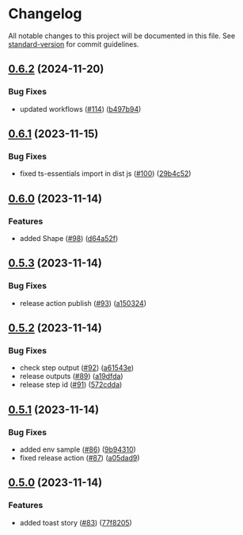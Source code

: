 # Changelog
All notable changes to this project will be documented in this file. See [standard-version](https://github.com/conventional-changelog/standard-version) for commit guidelines.

## [0.6.2](https://github.com/FIL1994/spectre-react-lib/compare/v0.6.1...v0.6.2) (2024-11-20)


### Bug Fixes

* updated workflows ([#114](https://github.com/FIL1994/spectre-react-lib/issues/114)) ([b497b94](https://github.com/FIL1994/spectre-react-lib/commit/b497b943772f84bb4fae4838e4aa884547da5a22))

## [0.6.1](https://github.com/FIL1994/spectre-react-lib/compare/v0.6.0...v0.6.1) (2023-11-15)


### Bug Fixes

* fixed ts-essentials import in dist js ([#100](https://github.com/FIL1994/spectre-react-lib/issues/100)) ([29b4c52](https://github.com/FIL1994/spectre-react-lib/commit/29b4c52740e0c515f9ae92ee444ac02358c81d96))

## [0.6.0](https://github.com/FIL1994/spectre-react-lib/compare/v0.5.3...v0.6.0) (2023-11-14)


### Features

* added Shape ([#98](https://github.com/FIL1994/spectre-react-lib/issues/98)) ([d64a52f](https://github.com/FIL1994/spectre-react-lib/commit/d64a52f758b3b87feb52e3064eb2a8d4aafd33f9))

## [0.5.3](https://github.com/FIL1994/spectre-react-lib/compare/v0.5.2...v0.5.3) (2023-11-14)


### Bug Fixes

* release action publish ([#93](https://github.com/FIL1994/spectre-react-lib/issues/93)) ([a150324](https://github.com/FIL1994/spectre-react-lib/commit/a150324d96a4b22f5fee372086fb6cad0fa0876f))

## [0.5.2](https://github.com/FIL1994/spectre-react-lib/compare/v0.5.1...v0.5.2) (2023-11-14)


### Bug Fixes

* check step output ([#92](https://github.com/FIL1994/spectre-react-lib/issues/92)) ([a61543e](https://github.com/FIL1994/spectre-react-lib/commit/a61543e81eb88dfead1f99904a53ae8a9ae5f4a7))
* release outputs ([#89](https://github.com/FIL1994/spectre-react-lib/issues/89)) ([a19dfda](https://github.com/FIL1994/spectre-react-lib/commit/a19dfda1a213a228273d3fea6e032383c6c5835d))
* release step id ([#91](https://github.com/FIL1994/spectre-react-lib/issues/91)) ([572cdda](https://github.com/FIL1994/spectre-react-lib/commit/572cddaefc6916410f0f37a21f0b2df81b4abe36))

## [0.5.1](https://github.com/FIL1994/spectre-react-lib/compare/v0.5.0...v0.5.1) (2023-11-14)


### Bug Fixes

* added env sample ([#86](https://github.com/FIL1994/spectre-react-lib/issues/86)) ([9b94310](https://github.com/FIL1994/spectre-react-lib/commit/9b9431071362ce62e0661cb9c00af3f7037bb175))
* fixed release action ([#87](https://github.com/FIL1994/spectre-react-lib/issues/87)) ([a05dad9](https://github.com/FIL1994/spectre-react-lib/commit/a05dad9acd3dfe2d86232ad70a6a60406d19e82a))

## [0.5.0](https://github.com/FIL1994/spectre-react-lib/compare/0.4.5...v0.5.0) (2023-11-14)


### Features

* added toast story ([#83](https://github.com/FIL1994/spectre-react-lib/issues/83)) ([77f8205](https://github.com/FIL1994/spectre-react-lib/commit/77f8205f371f7d1d08d39015aafe4f376413c223))
